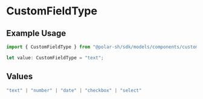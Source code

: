 # CustomFieldType

## Example Usage

```typescript
import { CustomFieldType } from "@polar-sh/sdk/models/components/customfieldtype.js";

let value: CustomFieldType = "text";
```

## Values

```typescript
"text" | "number" | "date" | "checkbox" | "select"
```